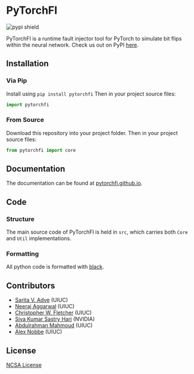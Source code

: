 # PyTorchFI

![pypi shield](https://img.shields.io/pypi/dm/pytorchfi?color=da67f7)

PyTorchFI is a runtime fault injector tool for PyTorch to simulate bit flips within the neural network. Check us out on PyPI [here](https://pypi.org/project/pytorchfi/).

## Installation

### Via Pip

Install using `pip install pytorchfi` Then in your project source files:

```python
import pytorchfi
```

### From Source

Download this repository into your project folder. Then in your project source files:

```python
from pytorchfi import core
```

## Documentation

The documentation can be found at [pytorchfi.github.io](https://pytorchfi.github.io/).

## Code

### Structure

The main source code of PyTorchFI is held in `src`, which carries both `Core` and `Util` implementations.

### Formatting

All python code is formatted with [black](https://black.readthedocs.io/en/stable/).

## Contributors

- [Sarita V. Adve](http://sadve.cs.illinois.edu/) (UIUC)
- [Neeraj Aggarwal](https://neerajaggarwal.com) (UIUC)
- [Christopher W. Fletcher](http://cwfletcher.net/) (UIUC)
- [Siva Kumar Sastry Hari](https://research.nvidia.com/person/siva-hari) (NVIDIA)
- [Abdulrahman Mahmoud](http://amahmou2.web.engr.illinois.edu/) (UIUC)
- [Alex Nobbe](https://github.com/Alexn99) (UIUC)

## License

[NCSA License](https://opensource.org/licenses/NCSA)
